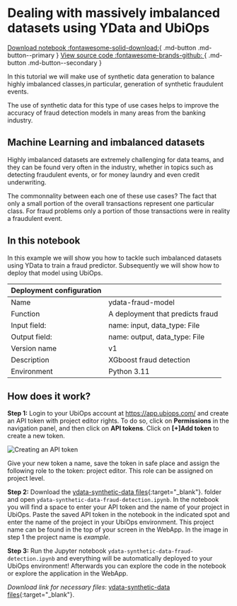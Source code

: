 # Dealing with massively imbalanced datasets using YData and UbiOps

[Download notebook :fontawesome-solid-download:](https://download-github.ubiops.com/#!/home?url=https://github.com/UbiOps/tutorials/tree/master/ydata-synthetic-data-fraud-detection/ydata-synthetic-data-fraud-detection){ .md-button .md-button--primary } [View source code :fontawesome-brands-github: ](https://github.com/UbiOps/tutorials/blob/master/ydata-synthetic-data-fraud-detection/ydata-synthetic-data-fraud-detection){ .md-button .md-button--secondary }

In this tutorial we will make use of synthetic data generation to balance highly 
imbalanced classes,in particular, generation of synthetic fraudulent events.

The use of synthetic data for this type of use cases helps to improve the 
accuracy of fraud detection models in many areas from the banking industry.

## Machine Learning and imbalanced datasets

Highly imbalanced datasets are extremely challenging for data teams, and they can be found very often in the industry, whether in topics such as detecting fraudulent events, or for money laundry and even credit underwriting.

The commonnality between each one of these use cases? 
The fact that only a small portion of the overall transactions represent one 
particular class. For fraud problems only a portion of those transactions 
were in reality a fraudulent event.

## In this notebook

In this example we will show you how to tackle such imbalanced datasets using YData to train a fraud predictor. 
Subsequently we will show how to deploy that model using UbiOps. 


| Deployment configuration | |
|--------------------|--------------|
| Name | ydata-fraud-model|
| Function | A deployment that predicts fraud |
| Input field: | name: input, data_type: File |
| Output field: | name: output, data_type: File|
| Version name | v1 |
| Description | XGboost fraud detection |
| Environment | Python 3.11 |
## How does it work?

**Step 1:** Login to your UbiOps account at https://app.ubiops.com/ and create an API token with project editor
 rights. To do so, click on **Permissions** in the navigation panel, and then click on **API tokens**.
Click on **[+]Add token** to create a new token.

![Creating an API token](https://storage.googleapis.com/ubiops/public-docs-media/images/create_token.gif)

Give your new token a name, save the token in safe place and assign the following role to the token: project editor.
This role can be assigned on project level.

**Step 2:** Download the [ydata-synthetic-data files](https://download-github.ubiops.com/#!/home?url=https://github.com/UbiOps/tutorials/tree/master/ydata-synthetic-data-fraud-detection/ydata-synthetic-data-fraud-detection){:target="_blank"}. folder and open `ydata-synthetic-data-fraud-detection.ipynb`. In the notebook you will find a space
to enter your API token and the name of your project in UbiOps. Paste the saved API token in the notebook in the indicated spot
and enter the name of the project in your UbiOps environment. This project name can be found in the top of your screen in the
WebApp. In the image in step 1 the project name is *example*.

**Step 3:** Run the Jupyter notebook `ydata-synthetic-data-fraud-detection.ipynb` and everything will be automatically deployed to your UbiOps environment! Afterwards you can explore the code in the notebook or explore the application in the WebApp.

_Download link for necessary files_: [ydata-synthetic-data files](https://download-github.ubiops.com/#!/home?url=https://github.com/UbiOps/tutorials/tree/master/ydata-synthetic-data-fraud-detection/ydata-synthetic-data-fraud-detection){:target="_blank"}.